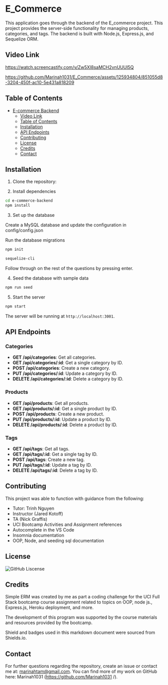 # E_Commerce

This application goes through the backend of the E_commerce project. This project provides the server-side functionality for managing products, categories, and tags. The backend is built with Node.js, Express.js, and Sequelize ORM.

## Video Link
https://watch.screencastify.com/v/Zw5Xl8saMCH2vnUUUl5Q


https://github.com/Marinah1031/E_Commerce/assets/125934804/851055d8-3204-450f-ac10-5e431a818209


## Table of Contents

- [E-commerce Backend](#e-commerce-backend)
  - [Video Link](#video-link)
  - [Table of Contents](#table-of-contents)
  - [Installation](#installation)
  - [API Endpoints](#api-endpoints)
  - [Contributing](#contributing)
  - [License](#license)
  - [Credits](#credits)
  - [Contact](#contact)

## Installation

1. Clone the repository:

2. Install dependencies

```bash
cd e-commerce-backend
npm install
```

3. Set up the database

Create a MySQL database and update the configuration in config/config.json

Run the database migrations

```bash
npm init
```
```bash
sequelize-cli
```
Follow through on the rest of the questions by pressing enter. 

4.  Seed the database with sample data

```bash
npm run seed
```
5. Start the server

```bash
npm start
```

The server will be running at `http://localhost:3001`. 

## API Endpoints

### Categories
- **GET /api/categories**: Get all categories.
- **GET /api/categories/:id**: Get a single category by ID.
- **POST /api/categories**: Create a new category.
- **PUT /api/categories/:id**: Update a category by ID.
- **DELETE /api/categories/:id**: Delete a category by ID.

### Products
- **GET /api/products**: Get all products.
- **GET /api/products/:id**: Get a single product by ID.
- **POST /api/products**: Create a new product.
- **PUT /api/products/:id**: Update a product by ID.
- **DELETE /api/products/:id**: Delete a product by ID.

### Tags
- **GET /api/tags**: Get all tags.
- **GET /api/tags/:id**: Get a single tag by ID.
- **POST /api/tags**: Create a new tag.
- **PUT /api/tags/:id**: Update a tag by ID.
- **DELETE /api/tags/:id**: Delete a tag by ID.


## Contributing
This project was able to function with guidance from the following:
- Tutor: Trinh Nguyen
- Instructor (Jared Kotoff)
- TA (Nick Graffis)
- UCI Bootcamp Activities and Assignment references
- Autocomplete in the VS Code
- Insomnia documentation
- OOP, Node, and seeding sql documentation
  
## License

![GitHub Liscense](https://img.shields.io/badge/license-MIT-blue.svg)

## Credits

Simple ERM was created by me as part a coding challenge for the UCI Full Stack bootcamp course assignment related to topics on OOP, node js., Express.js, Heroku deployment, and more.

The development of this program was supported by the course materials and resources provided by the bootcamp.

Shield and badges used in this markdown document were sourced from Shields.io.

## Contact


For further questions regarding the repository, create an issue or contact me at: marinahtam@gmail.com. You can find more of my work on GitHub here: Marinah1031 (https://github.com/Marinah1031 /).

